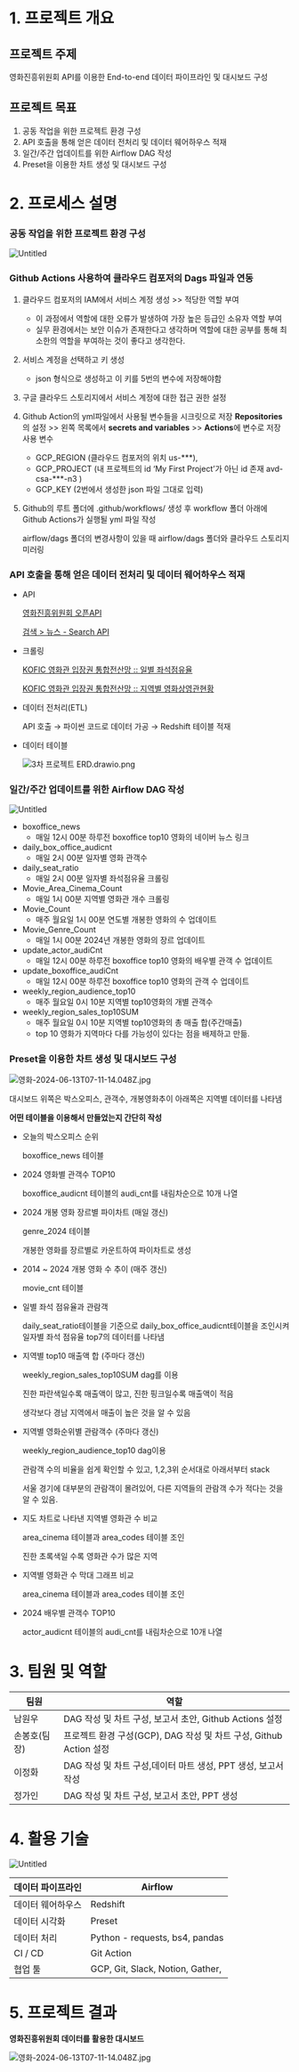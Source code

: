 # 1. 프로젝트 개요

## 프로젝트 주제

영화진흥위원회 API를 이용한 End-to-end 데이터 파이프라인 및 대시보드 구성

## 프로젝트 목표

1. 공동 작업을 위한 프로젝트 환경 구성
2. API 호출을 통해 얻은 데이터 전처리 및 데이터 웨어하우스 적재
3. 일간/주간 업데이트를 위한 Airflow DAG 작성
4. Preset을 이용한 차트 생성 및 대시보드 구성

# 2. 프로세스 설명

### 공동 작업을 위한 프로젝트 환경 구성

![Untitled](Image_folder/Untitled.png)

### Github Actions 사용하여 클라우드 컴포저의 Dags 파일과 연동

1. 클라우드 컴포저의 IAM에서 서비스 계정 생성 >> 적당한 역할 부여 
    - 이 과정에서 역할에 대한 오류가 발생하여 가장 높은 등급인 소유자 역할 부여
    - 실무 환경에서는 보안 이슈가 존재한다고 생각하며 역할에 대한 공부를 통해 최소한의 역할을 부여하는 것이 좋다고 생각한다.
2. 서비스 계정을 선택하고 키 생성
    - json 형식으로 생성하고 이 키를 5번의 변수에 저장해야함
3. 구글 클라우드 스토리지에서 서비스 계정에 대한 접근 권한 설정
4. Github Action의 yml파일에서 사용될 변수들을 시크릿으로 저장
**Repositories**의 설정 >> 왼쪽 목록에서  **secrets and variables** >> **Actions**에 변수로 저장
사용 변수
    - GCP_REGION (클라우드 컴포저의 위치 us-***), 
    - GCP_PROJECT (내 프로젝트의 id ‘My First Project’가 아닌 id 존재 avd-csa-***-n3 )
    - GCP_KEY (2번에서 생성한 json 파일 그대로 입력)
5. Github의 루트 폴더에 .github/workflows/ 생성 후 workflow 폴더 아래에 
Github Actions가 실행될 yml 파일 작성

    airflow/dags 폴더의 변경사항이 있을 때 airflow/dags 폴더와 클라우드 스토리지 미러링
    

### API 호출을 통해 얻은 데이터 전처리 및 데이터 웨어하우스 적재

- API
    
    [영화진흥위원회 오픈API](https://www.kobis.or.kr/kobisopenapi/homepg/apiservice/searchServiceInfo.do)
    
    [검색 > 뉴스 - Search API](https://developers.naver.com/docs/serviceapi/search/news/news.md)
    
- 크롤링
    
    [KOFIC 영화관 입장권 통합전산망 :: 일별 좌석점유율](https://www.kobis.or.kr/kobis/business/stat/boxs/findDailySeatTicketList.do)
    
    [KOFIC 영화관 입장권 통합전산망 :: 지역별 영화상영관현황](https://www.kobis.or.kr/kobis/business/mast/thea/findAreaTheaterStat.do)
    

- 데이터 전처리(ETL)
    
    API 호출 → 파이썬 코드로 데이터 가공 → Redshift 테이블 적재
    
- 데이터 테이블
    
    ![3차 프로젝트 ERD.drawio.png](Image_folder/3%25E1%2584%258E%25E1%2585%25A1_%25E1%2584%2591%25E1%2585%25B3%25E1%2584%2585%25E1%2585%25A9%25E1%2584%258C%25E1%2585%25A6%25E1%2586%25A8%25E1%2584%2590%25E1%2585%25B3_ERD.drawio.png)
    

### 일간/주간 업데이트를 위한 Airflow DAG 작성

![Untitled](Image_folder/Untitled%201.png)

- boxoffice_news
    - 매일 12시 00분 하루전 boxoffice top10 영화의 네이버 뉴스 링크
- daily_box_office_audicnt
    - 매일 2시 00분 일자별 영화 관객수
- daily_seat_ratio
    - 매일 2시 00분 일자별 좌석점유율 크롤링
- Movie_Area_Cinema_Count
    - 매일 1시 00분 지역별 영화관 개수 크롤링
- Movie_Count
    - 매주 월요일 1시 00분 연도별 개봉한 영화의 수 업데이트
- Movie_Genre_Count
    - 매일 1시 00분 2024년 개봉한 영화의 장르 업데이트
- update_actor_audiCnt
    - 매일 12시 00분 하루전 boxoffice top10 영화의 배우별 관객 수 업데이트
- update_boxoffice_audiCnt
    - 매일 12시 00분 하루전 boxoffice top10 영화의 관객 수 업데이트
- weekly_region_audience_top10
    - 매주 월요일 0시 10분 지역별 top10영화의 개별 관객수
- weekly_region_sales_top10SUM
    - 매주 월요일 0시 10분 지역별 top10영화의 총 매출 합(주간매출)
    - top 10 영화가 지역마다 다를 가능성이 있다는 점을 배제하고 만듦.
        
### Preset을 이용한 차트 생성 및 대시보드 구성

![영화-2024-06-13T07-11-14.048Z.jpg](Image_folder/%25E1%2584%258B%25E1%2585%25A7%25E1%2586%25BC%25E1%2584%2592%25E1%2585%25AA-2024-06-13T07-11-14.048Z.jpg)

대시보드 위쪽은 박스오피스, 관객수, 개봉영화추이 아래쪽은 지역별 데이터를 나타냄

**어떤 테이블을 이용해서 만들었는지 간단히 작성**

- 오늘의 박스오피스 순위
    
    boxoffice_news 테이블
    
- 2024 영화별 관객수 TOP10
    
    boxoffice_audicnt 테이블의 audi_cnt를 내림차순으로 10개 나열
    
- 2024 개봉 영화 장르별 파이차트 (매일 갱신)
    
    genre_2024 테이블
    
    개봉한 영화를 장르별로 카운트하여 파이차트로 생성
    
- 2014 ~ 2024 개봉 영화 수 추이 (매주 갱신)
    
    movie_cnt 테이블
    
- 일별 좌석 점유율과 관람객
    
    daily_seat_ratio테이블을 기준으로 daily_box_office_audicnt테이블을 조인시켜 일자별 좌석 점유율 top7의 데이터를 나타냄
    
- 지역별 top10 매출액 합 (주마다 갱신)
    
    weekly_region_sales_top10SUM dag를 이용
    
    진한 파란색일수록 매출액이 많고, 진한 핑크일수록 매출액이 적음
    
    생각보다 경남 지역에서 매출이 높은 것을 알 수 있음 
    
- 지역별 영화순위별 관람객수 (주마다 갱신)
    
    weekly_region_audience_top10 dag이용
    
    관람객 수의 비율을 쉽게 확인할 수 있고, 1,2,3위 순서대로 아래서부터 stack
    
    서울 경기에 대부분의 관람객이 몰려있어, 다른 지역들의 관람객 수가 적다는 것을 알 수 있음.
    
- 지도 차트로 나타낸 지역별 영화관 수 비교
    
    area_cinema 테이블과 area_codes 테이블 조인
    
    진한 초록색일 수록 영화관 수가 많은 지역
    
- 지역별 영화관 수 막대 그래프 비교
    
    area_cinema 테이블과 area_codes 테이블 조인
    
- 2024 배우별 관객수 TOP10
    
    actor_audicnt 테이블의 audi_cnt를 내림차순으로 10개 나열
    

# 3. 팀원 및 역할

| 팀원 | 역할 |
| --- | --- |
| 남원우 |  DAG 작성 및 차트 구성, 보고서 초안, Github Actions 설정 |
| 손봉호(팀장) | 프로젝트 환경 구성(GCP), DAG 작성 및 차트 구성, Github Action 설정 |
| 이정화 |  DAG 작성 및 차트 구성,데이터 마트 생성, PPT 생성, 보고서작성 |
| 정가인 | DAG 작성 및 차트 구성, 보고서 초안, PPT 생성 |

# 4. 활용 기술

![Untitled](Image_folder/Untitled%202.png)

| 데이터 파이프라인 | Airflow |
| --- | --- |
| 데이터 웨어하우스 | Redshift |
| 데이터 시각화  | Preset |
| 데이터 처리 | Python - requests, bs4, pandas |
| CI / CD | Git Action |
| 협업 툴 | GCP, Git, Slack, Notion, Gather, |

# 5. 프로젝트 결과

**영화진흥위원회 데이터를 활용한 대시보드**

![영화-2024-06-13T07-11-14.048Z.jpg](Image_folder/bdf9cec0-c9c1-44eb-bd3a-7f41b50796d6.png)
